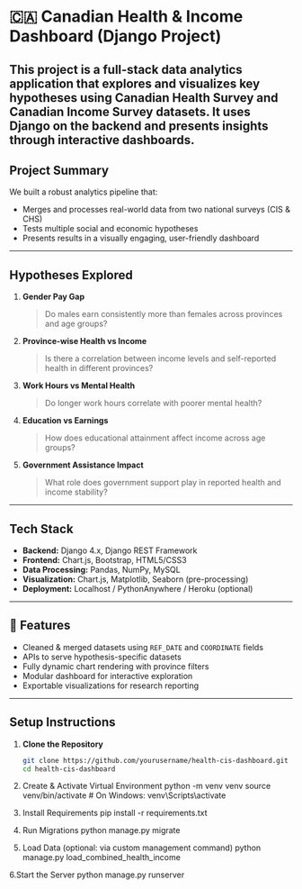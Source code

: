 # 🇨🇦 Canadian Health & Income Dashboard (Django Project)

This project is a full-stack data analytics application that explores and visualizes key hypotheses using Canadian Health Survey and Canadian Income Survey datasets. It uses Django on the backend and presents insights through interactive dashboards.
---
## Project Summary

We built a robust analytics pipeline that:
- Merges and processes real-world data from two national surveys (CIS & CHS)
- Tests multiple social and economic hypotheses
- Presents results in a visually engaging, user-friendly dashboard

---
## Hypotheses Explored

1. **Gender Pay Gap**  
   > Do males earn consistently more than females across provinces and age groups?

2. **Province-wise Health vs Income**  
   > Is there a correlation between income levels and self-reported health in different provinces?

3. **Work Hours vs Mental Health**  
   > Do longer work hours correlate with poorer mental health?

4. **Education vs Earnings**  
   > How does educational attainment affect income across age groups?

5. **Government Assistance Impact**  
   > What role does government support play in reported health and income stability?

---

## Tech Stack

- **Backend:** Django 4.x, Django REST Framework
- **Frontend:** Chart.js, Bootstrap, HTML5/CSS3
- **Data Processing:** Pandas, NumPy, MySQL
- **Visualization:** Chart.js, Matplotlib, Seaborn (pre-processing)
- **Deployment:** Localhost / PythonAnywhere / Heroku (optional)

---

## 🧪 Features

- Cleaned & merged datasets using `REF_DATE` and `COORDINATE` fields
- APIs to serve hypothesis-specific datasets
- Fully dynamic chart rendering with province filters
- Modular dashboard for interactive exploration
- Exportable visualizations for research reporting

---

## Setup Instructions

1. **Clone the Repository**
   ```bash
   git clone https://github.com/yourusername/health-cis-dashboard.git
   cd health-cis-dashboard
2. Create & Activate Virtual Environment
  python -m venv venv
  source venv/bin/activate   # On Windows: venv\Scripts\activate

3. Install Requirements
  pip install -r requirements.txt

4. Run Migrations
  python manage.py migrate

5. Load Data (optional: via custom management command)
  python manage.py load_combined_health_income
   
6.Start the Server
  python manage.py runserver
